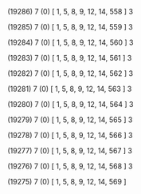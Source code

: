 (19286) 7 (0) [ 1, 5, 8, 9, 12, 14, 558 ] 3 


(19285) 7 (0) [ 1, 5, 8, 9, 12, 14, 559 ] 3 


(19284) 7 (0) [ 1, 5, 8, 9, 12, 14, 560 ] 3 


(19283) 7 (0) [ 1, 5, 8, 9, 12, 14, 561 ] 3 


(19282) 7 (0) [ 1, 5, 8, 9, 12, 14, 562 ] 3 


(19281) 7 (0) [ 1, 5, 8, 9, 12, 14, 563 ] 3 


(19280) 7 (0) [ 1, 5, 8, 9, 12, 14, 564 ] 3 


(19279) 7 (0) [ 1, 5, 8, 9, 12, 14, 565 ] 3 


(19278) 7 (0) [ 1, 5, 8, 9, 12, 14, 566 ] 3 


(19277) 7 (0) [ 1, 5, 8, 9, 12, 14, 567 ] 3 


(19276) 7 (0) [ 1, 5, 8, 9, 12, 14, 568 ] 3 


(19275) 7 (0) [ 1, 5, 8, 9, 12, 14, 569 ]  

